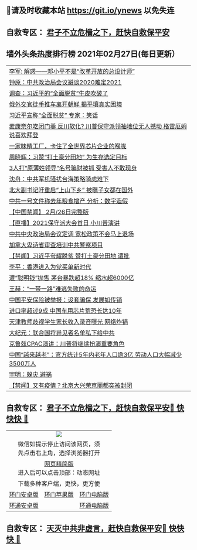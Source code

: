 ## 📩请及时收藏本站 https://git.io/ynews 以免失连</a>
## 自救专区： [君子不立危樯之下，赶快自救保平安 ](https://github.com/pwgy/td/blob/master/README.md)

## 墙外头条热度排行榜 2021年02月27日(每日更新）

 <table>
<tr><td colspan="2" align="left"><a href="https://aweomdkk.xhuyd.press/?name=c1325711&key=encdeuyadochlaxz&from=pw2">李军: 解惑——邓小平不是“改革开放的总设计师”</a></td></tr>
<tr><td colspan="2" align="left"><a href="https://aweomdkk.xhuyd.press/?name=c1325714&key=encdeuyadochlaxz&from=pw2">钟原：中共政治局会议避谈2020难定2021</a></td></tr>
<tr><td colspan="2" align="left"><a href="https://aweomdkk.xhuyd.press/?name=c1325810&key=encdeuyadochlaxz&from=pw2">调查：习近平的“全面脱贫”牛皮吹破了</a></td></tr>
<tr><td colspan="2" align="left"><a href="https://aweomdkk.xhuyd.press/?name=c1325668&key=encdeuyadochlaxz&from=pw2">俄外交官徒手推车离开朝鲜 揭平壤真实困境</a></td></tr>
<tr><td colspan="2" align="left"><a href="https://aweomdkk.xhuyd.press/?name=c1325686&key=encdeuyadochlaxz&from=pw2">习近平宣称“全面脱贫” 专家：笑话</a></td></tr>
<tr><td colspan="2" align="left"><a href="https://aweomdkk.xhuyd.press/?name=c1325757&key=encdeuyadochlaxz&from=pw2">麦康奈尔吃闭门羹 反川软化? 川普保守派领袖地位无人撼动 格雷厄姆说喜欢拜登</a></td></tr>
<tr><td colspan="2" align="left"><a href="https://aweomdkk.xhuyd.press/?name=c1325687&key=encdeuyadochlaxz&from=pw2">一家味精工厂，卡住了全世界芯片企业的喉咙</a></td></tr>
<tr><td colspan="2" align="left"><a href="https://aweomdkk.xhuyd.press/?name=c1325713&key=encdeuyadochlaxz&from=pw2">周晓辉：习赞“打土豪分田地” 为生存选定目标</a></td></tr>
<tr><td colspan="2" align="left"><a href="https://aweomdkk.xhuyd.press/?name=c1325685&key=encdeuyadochlaxz&from=pw2">3人打“原薄姓领导”名号骗财被抓 受害人不敢现身</a></td></tr>
<tr><td colspan="2" align="left"><a href="https://aweomdkk.xhuyd.press/?name=c1325640&key=encdeuyadochlaxz&from=pw2">沈舟：中共军机骚扰台海策略骑虎难下</a></td></tr>
<tr><td colspan="2" align="left"><a href="https://aweomdkk.xhuyd.press/?name=c1325665&key=encdeuyadochlaxz&from=pw2">北大副书记吁重启“上山下乡” 被曝子女都在国外</a></td></tr>
<tr><td colspan="2" align="left"><a href="https://aweomdkk.xhuyd.press/?name=c1325745&key=encdeuyadochlaxz&from=pw2">中共一号文件称去年粮食增产 分析：数字造假</a></td></tr>
<tr><td colspan="2" align="left"><a href="https://aweomdkk.xhuyd.press/?name=c1325637&key=encdeuyadochlaxz&from=pw2">【中国禁闻】 2月/26日完整版</a></td></tr>
<tr><td colspan="2" align="left"><a href="https://aweomdkk.xhuyd.press/?name=c1325552&key=encdeuyadochlaxz&from=pw2">【直播】2021保守派大会首日 小川普演讲</a></td></tr>
<tr><td colspan="2" align="left"><a href="https://aweomdkk.xhuyd.press/?name=c1325804&key=encdeuyadochlaxz&from=pw2">中共中央政治局会议定调 宽松政策不会马上退场</a></td></tr>
<tr><td colspan="2" align="left"><a href="https://aweomdkk.xhuyd.press/?name=c1325641&key=encdeuyadochlaxz&from=pw2">加拿大卑诗省审查培训中共警察项目</a></td></tr>
<tr><td colspan="2" align="left"><a href="https://aweomdkk.xhuyd.press/?name=c1325595&key=encdeuyadochlaxz&from=pw2">【禁闻】习近平夸耀脱贫 赞打土豪分田地 遭批</a></td></tr>
<tr><td colspan="2" align="left"><a href="https://aweomdkk.xhuyd.press/?name=c1325822&key=encdeuyadochlaxz&from=pw2">李平：香港进入为党买单新时代</a></td></tr>
<tr><td colspan="2" align="left"><a href="https://aweomdkk.xhuyd.press/?name=c1325715&key=encdeuyadochlaxz&from=pw2">遭“聪明钱”抛售 茅台暴跌超18% 缩水超6000亿</a></td></tr>
<tr><td colspan="2" align="left"><a href="https://aweomdkk.xhuyd.press/?name=c1325712&key=encdeuyadochlaxz&from=pw2">王赫：“一带一路”难逃失败的命运</a></td></tr>
<tr><td colspan="2" align="left"><a href="https://aweomdkk.xhuyd.press/?name=c1325802&key=encdeuyadochlaxz&from=pw2">中国平安保险被举报：设套骗保 发展如传销</a></td></tr>
<tr><td colspan="2" align="left"><a href="https://aweomdkk.xhuyd.press/?name=c1325718&key=encdeuyadochlaxz&from=pw2">进口率超过9成 中国车用芯片荒恐长达10年</a></td></tr>
<tr><td colspan="2" align="left"><a href="https://aweomdkk.xhuyd.press/?name=c1325638&key=encdeuyadochlaxz&from=pw2">天津教师歧视学生家长收入录音曝光 网络炸锅</a></td></tr>
<tr><td colspan="2" align="left"><a href="https://aweomdkk.xhuyd.press/?name=c1325750&key=encdeuyadochlaxz&from=pw2">大纪元：联合国将异见者名单私下给中共</a></td></tr>
<tr><td colspan="2" align="left"><a href="https://aweomdkk.xhuyd.press/?name=c1325691&key=encdeuyadochlaxz&from=pw2">克鲁兹CPAC演讲：川普将继续扮演重要角色</a></td></tr>
<tr><td colspan="2" align="left"><a href="https://aweomdkk.xhuyd.press/?name=c1325645&key=encdeuyadochlaxz&from=pw2">中国“越来越老”：官方统计5年内老年人口逾3亿 劳动人口大幅减少3500万人</a></td></tr>
<tr><td colspan="2" align="left"><a href="https://aweomdkk.xhuyd.press/?name=c1325602&key=encdeuyadochlaxz&from=pw2">宇明：躲灾 避祸</a></td></tr>
<tr><td colspan="2" align="left"><a href="https://aweomdkk.xhuyd.press/?name=c1325597&key=encdeuyadochlaxz&from=pw2">【禁闻】又有疫情？北京大兴荣京丽都突被封闭</a></td></tr>

</table>


 ## 自救专区： [君子不立危樯之下，赶快自救保平安🍎 快快快 📩](https://github.com/pwgy/td/blob/master/README.md)
 
<table>
  <tr>
    <td colspan="3" align="center"><img src="https://cdn.jsdelivr.net/gh/opipe/up/oGate65.jpg"/></td>
  </tr>
  <tr>
    <td colspan="3" align="center">微信如提示停止访问该网页，须<br/>先点击右上角，选择浏览器打开</td>
  <tr>
  <tr>
    <td colspan="3" align="center"><a href="https://gitcdn.xyz/cdn/otiny/up/master/show005.htm">网页精简版</a><br/>进入后可以点击顶部：动态网址</td>
  </tr>
  <tr>
    <td colspan="3" align="center">下载多种客户端，更快，更方便</td>
  <tr>
  <tr>
    <td align="center"><a href="https://cdn.jsdelivr.net/gh/opipe/up/oGatea.apk">环门安卓版</a></td>
    <td align="center"><a href="https://x.co/odisk">环门苹果版</a></td>
    <td align="center"><a href="https://cdn.jsdelivr.net/gh/opipe/up/oGate.zip">环门电脑版</a></td>
  </tr>
  <tr>
    <td align="center"><a href="https://cdn.jsdelivr.net/gh/opipe/up/oPipe.apk">环通安卓版</a></td>
    <td align="center"></td>
    <td align="center"><a href="https://raw.githubusercontent.com/opipe/up/master/oPipe.zip">环通电脑版</a></td>
  </tr>
  
</table>


 ## 自救专区： [天灭中共非虚言，赶快自救保平安🍎 快快快 📩](https://github.com/pwgy/td/blob/master/README.md)
